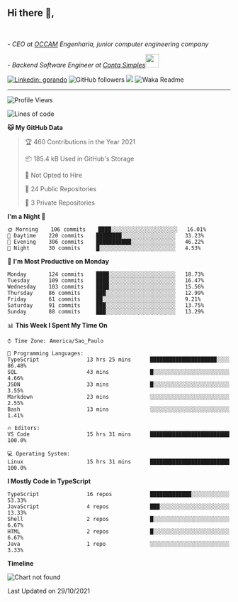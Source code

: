 <h2>Hi there  👋,</h2> </br>

<p><em>- CEO at <a href="https://occamengenharia.com/">OCCAM</a> Engenharia, junior computer engineering company
</em></p>

<p><em>- Backend Software Engineer at <a href="https://contasimples.com">Conta Simples</a><img src="https://media.giphy.com/media/WUlplcMpOCEmTGBtBW/giphy.gif" width="30"> 
</em></p>

[![Linkedin: gprando](https://img.shields.io/badge/-gprando-blue?style=flat-square&logo=Linkedin&logoColor=white&link=https://www.linkedin.com/in/gprando/)](https://www.linkedin.com/in/gprando)
![GitHub followers](https://img.shields.io/github/followers/gprando?label=Follow&style=social)
![](https://visitor-badge.glitch.me/badge?page_id=gprando.gprando)
![Waka Readme](https://github.com/gprando/gprando/workflows/Waka%20Readme/badge.svg)

---
<!--START_SECTION:waka-->
![Profile Views](http://img.shields.io/badge/Profile%20Views-15-blue)

![Lines of code](https://img.shields.io/badge/From%20Hello%20World%20I%27ve%20Written-263603%20lines%20of%20code-blue)

**🐱 My GitHub Data** 

> 🏆 460 Contributions in the Year 2021
 > 
> 📦 185.4 kB Used in GitHub's Storage 
 > 
> 🚫 Not Opted to Hire
 > 
> 📜 24 Public Repositories 
 > 
> 🔑 3 Private Repositories  
 > 
**I'm a Night 🦉** 

```text
🌞 Morning    106 commits    ████░░░░░░░░░░░░░░░░░░░░░   16.01% 
🌆 Daytime    220 commits    ████████░░░░░░░░░░░░░░░░░   33.23% 
🌃 Evening    306 commits    ███████████░░░░░░░░░░░░░░   46.22% 
🌙 Night      30 commits     █░░░░░░░░░░░░░░░░░░░░░░░░   4.53%

```
📅 **I'm Most Productive on Monday** 

```text
Monday       124 commits    ████░░░░░░░░░░░░░░░░░░░░░   18.73% 
Tuesday      109 commits    ████░░░░░░░░░░░░░░░░░░░░░   16.47% 
Wednesday    103 commits    ████░░░░░░░░░░░░░░░░░░░░░   15.56% 
Thursday     86 commits     ███░░░░░░░░░░░░░░░░░░░░░░   12.99% 
Friday       61 commits     ██░░░░░░░░░░░░░░░░░░░░░░░   9.21% 
Saturday     91 commits     ███░░░░░░░░░░░░░░░░░░░░░░   13.75% 
Sunday       88 commits     ███░░░░░░░░░░░░░░░░░░░░░░   13.29%

```


📊 **This Week I Spent My Time On** 

```text
⌚︎ Time Zone: America/Sao_Paulo

💬 Programming Languages: 
TypeScript               13 hrs 25 mins      █████████████████████░░░░   86.48% 
SQL                      43 mins             █░░░░░░░░░░░░░░░░░░░░░░░░   4.66% 
JSON                     33 mins             █░░░░░░░░░░░░░░░░░░░░░░░░   3.55% 
Markdown                 23 mins             ░░░░░░░░░░░░░░░░░░░░░░░░░   2.55% 
Bash                     13 mins             ░░░░░░░░░░░░░░░░░░░░░░░░░   1.41%

🔥 Editors: 
VS Code                  15 hrs 31 mins      █████████████████████████   100.0%

💻 Operating System: 
Linux                    15 hrs 31 mins      █████████████████████████   100.0%

```

**I Mostly Code in TypeScript** 

```text
TypeScript               16 repos            █████████████░░░░░░░░░░░░   53.33% 
JavaScript               4 repos             ███░░░░░░░░░░░░░░░░░░░░░░   13.33% 
Shell                    2 repos             █░░░░░░░░░░░░░░░░░░░░░░░░   6.67% 
HTML                     2 repos             █░░░░░░░░░░░░░░░░░░░░░░░░   6.67% 
Java                     1 repo              ░░░░░░░░░░░░░░░░░░░░░░░░░   3.33%

```


**Timeline**

![Chart not found](https://raw.githubusercontent.com/gprando/gprando/master/charts/bar_graph.png) 


 Last Updated on 29/10/2021
<!--END_SECTION:waka-->